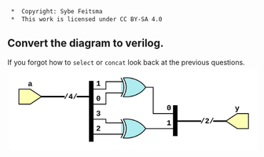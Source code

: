 ```
 *  Copyright: Sybe Feitsma
 *  This work is licensed under CC BY-SA 4.0 
```

## Convert the diagram to verilog.
If you forgot how to `select` or `concat` look back at the previous questions.
<img src="diagram.svg" style="background-color:white;margin:5px;max-width:100%;">